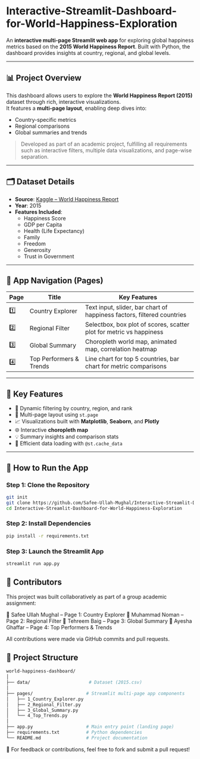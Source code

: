 # Interactive-Streamlit-Dashboard-for-World-Happiness-Exploration

An **interactive multi-page Streamlit web app** for exploring global happiness metrics based on the **2015 World Happiness Report**. Built with Python, the dashboard provides insights at country, regional, and global levels.

---

## 📊 Project Overview

This dashboard allows users to explore the **World Happiness Report (2015)** dataset through rich, interactive visualizations.  
It features a **multi-page layout**, enabling deep dives into:

- Country-specific metrics
- Regional comparisons
- Global summaries and trends

> Developed as part of an academic project, fulfilling all requirements such as interactive filters, multiple data visualizations, and page-wise separation.

---

## 🗂️ Dataset Details

- **Source**: [Kaggle – World Happiness Report](https://www.kaggle.com/datasets/unsdsn/world-happiness)
- **Year**: 2015
- **Features Included**:
  - Happiness Score  
  - GDP per Capita  
  - Health (Life Expectancy)  
  - Family  
  - Freedom  
  - Generosity  
  - Trust in Government  

---

## 🧭 App Navigation (Pages)

| Page | Title                     | Key Features                                                                 |
|------|---------------------------|------------------------------------------------------------------------------|
| 1️⃣   | Country Explorer          | Text input, slider, bar chart of happiness factors, filtered countries       |
| 2️⃣   | Regional Filter           | Selectbox, box plot of scores, scatter plot for metric vs happiness          |
| 3️⃣   | Global Summary            | Choropleth world map, animated map, correlation heatmap                      |
| 4️⃣   | Top Performers & Trends  | Line chart for top 5 countries, bar chart for metric comparisons             |

---

## 🎯 Key Features

- 🔄 Dynamic filtering by country, region, and rank  
- 🧩 Multi-page layout using `st.page`  
- 📈 Visualizations built with **Matplotlib**, **Seaborn**, and **Plotly**  
- 🌐 Interactive **choropleth map**  
- 💡 Summary insights and comparison stats  
- 💾 Efficient data loading with `@st.cache_data`  

---

## 🧪 How to Run the App

### Step 1: Clone the Repository
```bash
git init
git clone https://github.com/Safee-Ullah-Mughal/Interactive-Streamlit-Dashboard-for-World-Happiness-Exploration
cd Interactive-Streamlit-Dashboard-for-World-Happiness-Exploration
```
### Step 2: Install Dependencies
```bash
pip install -r requirements.txt
```
### Step 3: Launch the Streamlit App
```bash
streamlit run app.py
```

## 👥 Contributors
This project was built collaboratively as part of a group academic assignment:

🧑 Safee Ullah Mughal – Page 1: Country Explorer
🧑 Muhammad Noman – Page 2: Regional Filter
🧑 Tehreem Baig – Page 3: Global Summary
🧑 Ayesha Ghaffar – Page 4: Top Performers & Trends

All contributions were made via GitHub commits and pull requests.

## 📁 Project Structure

```bash
world-happiness-dashboard/
│
├── data/                      # Dataset (2015.csv)
│
├── pages/                    # Streamlit multi-page app components
│   ├── 1_Country_Explorer.py
│   ├── 2_Regional_Filter.py
│   ├── 3_Global_Summary.py
│   └── 4_Top_Trends.py
│
├── app.py                    # Main entry point (landing page)
├── requirements.txt          # Python dependencies
└── README.md                 # Project documentation
```

💬 For feedback or contributions, feel free to fork and submit a pull request!